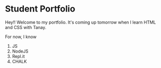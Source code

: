 # Student Portfolio

Hey!! Welcome to my portfolio. It's coming up tomorrow when I learn HTML and CSS with Tanay.

For now, I know

1. JS
1. NodeJS
1. Repl.it
1. CHALK